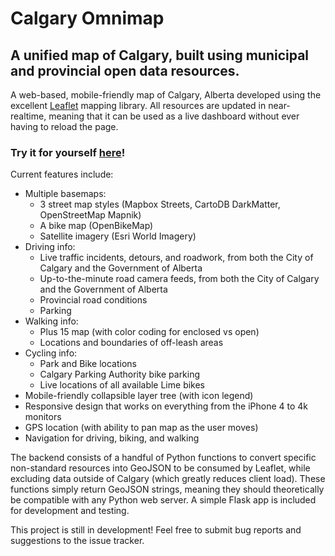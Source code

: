 # Calgary Omnimap
## A unified map of Calgary, built using municipal and provincial open data resources.

A web-based, mobile-friendly map of Calgary, Alberta developed using the excellent [Leaflet](https://leafletjs.com/) mapping library. All resources are updated in near-realtime, meaning that it can be used as a live dashboard without ever having to reload the page.

### Try it for yourself [here](https://python.ryan.hattie.codes/omnimap)!

Current features include:
* Multiple basemaps:
	* 3 street map styles (Mapbox Streets, CartoDB DarkMatter, OpenStreetMap Mapnik)
	* A bike map (OpenBikeMap)
	* Satellite imagery (Esri World Imagery)
* Driving info:
	* Live traffic incidents, detours, and roadwork, from both the City of Calgary and the Government of Alberta
	* Up-to-the-minute road camera feeds, from both the City of Calgary and the Government of Alberta
	* Provincial road conditions
	* Parking
* Walking info:
	* Plus 15 map (with color coding for enclosed vs open)
	* Locations and boundaries of off-leash areas
* Cycling info:
	* Park and Bike locations
	* Calgary Parking Authority bike parking
	* Live locations of all available Lime bikes
* Mobile-friendly collapsible layer tree (with icon legend)
* Responsive design that works on everything from the iPhone 4 to 4k monitors
* GPS location (with ability to pan map as the user moves)
* Navigation for driving, biking, and walking

The backend consists of a handful of Python functions to convert specific non-standard resources into GeoJSON to be consumed by Leaflet, while excluding data outside of Calgary (which greatly reduces client load). These functions simply return GeoJSON strings, meaning they should theoretically be compatible with any Python web server. A simple Flask app is included for development and testing.

This project is still in development! Feel free to submit bug reports and suggestions to the issue tracker.
